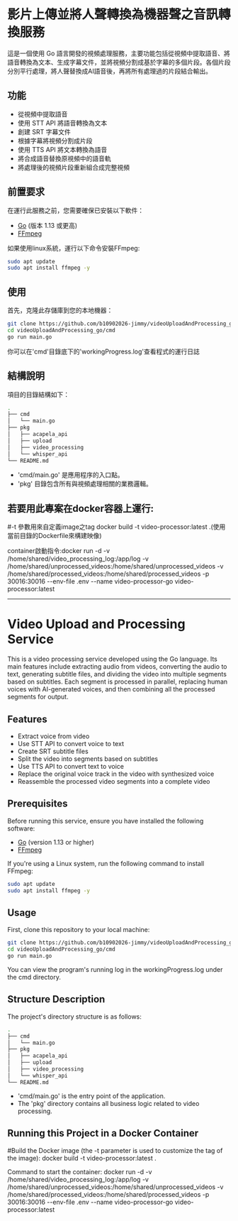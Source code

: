 # 影片上傳並將人聲轉換為機器聲之音訊轉換服務

這是一個使用 Go 語言開發的視頻處理服務，主要功能包括從視頻中提取語音、將語音轉換為文本、生成字幕文件，並將視頻分割成基於字幕的多個片段。各個片段分別平行處理，將人聲替換成AI語音後，再將所有處理過的片段結合輸出。

## 功能

- 從視頻中提取語音
- 使用 STT API 將語音轉換為文本
- 創建 SRT 字幕文件
- 根據字幕將視頻分割成片段
- 使用 TTS API 將文本轉換為語音
- 將合成語音替換原視頻中的語音軌
- 將處理後的視頻片段重新組合成完整視頻

## 前置要求

在運行此服務之前，您需要確保已安裝以下軟件：

- [Go](https://golang.org/dl/) (版本 1.13 或更高)
- [FFmpeg](https://ffmpeg.org/download.html)

如果使用linux系統，運行以下命令安裝FFmpeg:

```bash
sudo apt update
sudo apt install ffmpeg -y
```


## 使用

首先，克隆此存儲庫到您的本地機器：

```bash
git clone https://github.com/b10902026-jimmy/videoUploadAndProcessing_go
cd videoUploadAndProcessing_go/cmd
go run main.go
```
你可以在'cmd'目錄底下的'workingProgress.log'查看程式的運行日誌

## 結構說明

 項目的目錄結構如下：

``` bash
.
├── cmd
│   └── main.go
├── pkg
│   ├── acapela_api
│   ├── upload
│   ├── video_processing
│   └── whisper_api
└── README.md

```

- 'cmd/main.go' 是應用程序的入口點。
- 'pkg' 目錄包含所有與視頻處理相關的業務邏輯。


## 若要用此專案在docker容器上運行: 

#-t 參數用來自定義image之tag
docker build -t video-processor:latest .(使用當前目錄的Dockerfile來構建映像)

container啟動指令:docker run -d -v /home/shared/video_processing_log:/app/log -v /home/shared/unprocessed_videos:/home/shared/unprocessed_videos -v /home/shared/processed_videos:/home/shared/processed_videos -p 30016:30016 --env-file .env --name video-processor-go video-processor:latest


----------

# Video Upload and Processing Service

This is a video processing service developed using the Go language. Its main features include extracting audio from videos, converting the audio to text, generating subtitle files, and dividing the video into multiple segments based on subtitles. Each segment is processed in parallel, replacing human voices with AI-generated voices, and then combining all the processed segments for output.

## Features

- Extract voice from video
- Use STT API to convert voice to text
- Create SRT subtitle files
- Split the video into segments based on subtitles
- Use TTS API to convert text to voice
- Replace the original voice track in the video with synthesized voice
- Reassemble the processed video segments into a complete video

## Prerequisites

Before running this service, ensure you have installed the following software:

- [Go](https://golang.org/dl/) (version 1.13 or higher)
- [FFmpeg](https://ffmpeg.org/download.html)

If you're using a Linux system, run the following command to install FFmpeg:

```bash
sudo apt update
sudo apt install ffmpeg -y
```

## Usage

First, clone this repository to your local machine:

``` bash
git clone https://github.com/b10902026-jimmy/videoUploadAndProcessing_go
cd videoUploadAndProcessing_go/cmd
go run main.go

```
You can view the program's running log in the workingProgress.log under the cmd directory.

## Structure Description

The project's directory structure is as follows:

``` bash
.
├── cmd
│   └── main.go
├── pkg
│   ├── acapela_api
│   ├── upload
│   ├── video_processing
│   └── whisper_api
└── README.md

```

- 'cmd/main.go' is the entry point of the application.
- The 'pkg' directory contains all business logic related to video processing.


## Running this Project in a Docker Container

#Build the Docker image (the -t parameter is used to customize the tag of the image): 
docker build -t video-processor:latest .

Command to start the container:
docker run -d -v /home/shared/video_processing_log:/app/log -v /home/shared/unprocessed_videos:/home/shared/unprocessed_videos -v /home/shared/processed_videos:/home/shared/processed_videos -p 30016:30016 --env-file .env --name video-processor-go video-processor:latest


